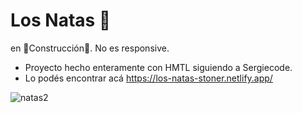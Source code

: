 <h1>Los Natas 🤘</h1>
en 🚧Construcción🚧. No es responsive.

- Proyecto hecho enteramente con HMTL siguiendo a Sergiecode.
- Lo podés encontrar acá https://los-natas-stoner.netlify.app/

 
![natas2](https://github.com/WillyBurritos/LosNatas-HTML/assets/108031856/528ea13f-74f7-4202-ba7c-8e5f70ce7a88)
